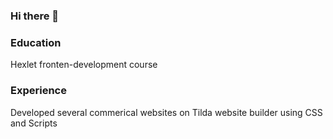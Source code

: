 ### Hi there 👋

### Education
Hexlet fronten-development course

### Experience 
Developed several commerical websites on Tilda website builder using CSS and Scripts






